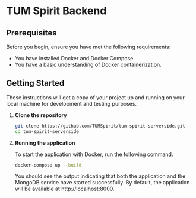 # TUM Spirit Backend

## Prerequisites

Before you begin, ensure you have met the following requirements:

- You have installed Docker and Docker Compose.
- You have a basic understanding of Docker containerization.

## Getting Started

These instructions will get a copy of your project up and running on your local machine for development and testing purposes.

1. **Clone the repository**

   ```bash
   git clone https://github.com/TUMSpirit/tum-spirit-serverside.git
   cd tum-spirit-serverside
   ```

2. **Running the application**

   To start the application with Docker, run the following command:

   ```bash
   docker-compose up --build
   ```

   You should see the output indicating that both the application and the MongoDB service have started successfully. By default, the application will be available at http://localhost:8000.
